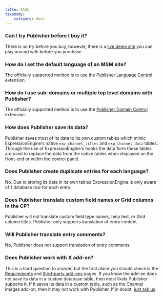 ```yaml
---
title: FAQs
taxonomy:
    category: docs
---
```


### Can I try Publisher before I buy it?
There is no try before you buy, however, there is a <a href="http://demo.boldminded.com/">live demo site</a> you can play around with before you purchase.

### How do I set the default language of an MSM site?
The officially supported method is to use the <a href="https://boldminded.com/add-ons/publisher-language-control">Publisher Language Control</a> extension.

### How do I use sub-domains or multiple top level domains with Publisher?
The officially supported method is to use the <a href="https://boldminded.com/add-ons/publisher-domain-control">Publisher Domain Control</a> extension.

### How does Publisher save its data?
Publisher saves most of its data to its own custom tables which mimic ExpressionEngine's native ``exp_channel_titles`` and ``exp_channel_data`` tables. Through the use of ExpressionEngine's hooks the data form these tables are used to replace the data from the native tables when displayed on the front-end or within the control panel.

### Does Publisher create duplicate entries for each language?
No. Due to storing its data in its own tables ExpressionEngine is only aware of 1 database row for each entry.

### Does Publisher translate custom field names or Grid columns in the CP?
Publisher will not translate custom field type names, help text, or Grid column titles. Publisher only supports translation of entry content.

### Will Publisher translate entry comments?
No, Publisher does not support translation of entry comments.

### Does Publisher work with X add-on?
This is a hard question to answer, but the first place you should check is the [Requirements](../requirements) and [third-party add-ons](../third-party-addons) pages. If you know the add-on does not save its data in a custom database table, then most likely Publisher supports it. If it saves its data in a custom table, such as the Channel Images add-on, then it may not work with Publisher. If in doubt, [just ask us](mailto:support@boldminded.com).

